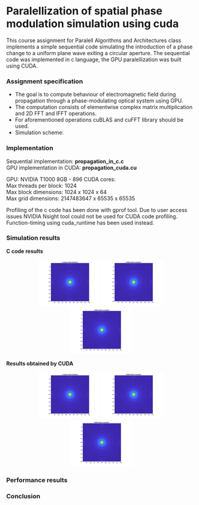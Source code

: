 # Paralellization of spatial phase modulation simulation using cuda
This course assignment for Paralell Algorithms and Architectures class implements a simple sequential code simulating the introduction of a phase change to a uniform plane wave exiting a circular aperture. The sequential code was implemented in c language, the GPU paralellization was built using CUDA.

### Assignment specification
- The goal is to compute behaviour of electromagnetic field during propagation through a phase-modulating optical system using GPU.  
- The computation consists of elementwise complex matrix multiplication and 2D FFT and IFFT operations.  
- For aforementioned operations cuBLAS and cuFFT library should be used.
- Simulation scheme:  

### Implementation  
Sequential implementation: __propagation_in_c.c__   
GPU implementation in CUDA: __propagation_cuda.cu__   

GPU:  NVIDIA T1000 8GB - 896 CUDA cores:  
Max threads per block: 1024  
Max block dimensions: 1024 x 1024 x 64  
Max grid dimensions: 2147483647 x 65535 x 65535  

  
Profiling of the c code has been done with gprof tool. Due to user access issues NVIDIA Nsight tool could not be used for CUDA code profiling. Function-timing using cuda_runtime has been used instead.

### Simulation results   
__C code results__
<p align="center">
  <img src="./outputs/c_ones.png" alt="C" width="33%">
  <img src="./outputs/cuda_ones.png" alt="Cuda" width="33%">
  <img src="./outputs/cuda_ones.png" alt="Cuda" width="33%">
</p>  

__Results obtained by CUDA__
<p align="center">
  <img src="./outputs/c_ones.png" alt="C" width="33%">
  <img src="./outputs/cuda_ones.png" alt="Cuda" width="33%">
  <img src="./outputs/cuda_ones.png" alt="Cuda" width="33%">
</p>

### Performance results
### Conclusion


